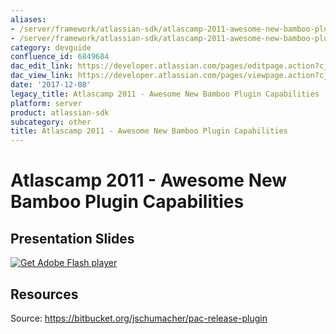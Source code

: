 ```yaml
---
aliases:
- /server/framework/atlassian-sdk/atlascamp-2011-awesome-new-bamboo-plugin-capabilities-6849684.html
- /server/framework/atlassian-sdk/atlascamp-2011-awesome-new-bamboo-plugin-capabilities-6849684.md
category: devguide
confluence_id: 6849684
dac_edit_link: https://developer.atlassian.com/pages/editpage.action?cjm=wozere&pageId=6849684
dac_view_link: https://developer.atlassian.com/pages/viewpage.action?cjm=wozere&pageId=6849684
date: '2017-12-08'
legacy_title: Atlascamp 2011 - Awesome New Bamboo Plugin Capabilities
platform: server
product: atlassian-sdk
subcategory: other
title: Atlascamp 2011 - Awesome New Bamboo Plugin Capabilities
---
```

# Atlascamp 2011 - Awesome New Bamboo Plugin Capabilities

## Presentation Slides

[![Get Adobe Flash player](https://www.adobe.com/images/shared/download_buttons/get_flash_player.gif)](https://get.adobe.com/flashplayer/)

## Resources

Source: <a href="https://bitbucket.org/jschumacher/pac-release-plugin" class="uri external-link">https://bitbucket.org/jschumacher/pac-release-plugin</a>




















































































